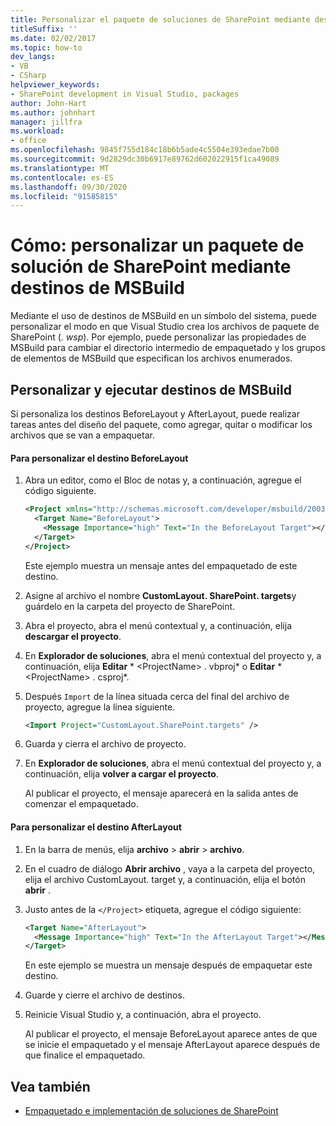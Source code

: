 ```yaml
---
title: Personalizar el paquete de soluciones de SharePoint mediante destinos de MSBuild
titleSuffix: ''
ms.date: 02/02/2017
ms.topic: how-to
dev_langs:
- VB
- CSharp
helpviewer_keywords:
- SharePoint development in Visual Studio, packages
author: John-Hart
ms.author: johnhart
manager: jillfra
ms.workload:
- office
ms.openlocfilehash: 9845f755d184c18b6b5ade4c5504e393edae7b00
ms.sourcegitcommit: 9d2829dc30b6917e89762d602022915f1ca49089
ms.translationtype: MT
ms.contentlocale: es-ES
ms.lasthandoff: 09/30/2020
ms.locfileid: "91585815"
---
```

# <a name="how-to-customize-a-sharepoint-solution-package-by-using-msbuild-targets"></a>Cómo: personalizar un paquete de solución de SharePoint mediante destinos de MSBuild
  Mediante el uso de destinos de MSBuild en un símbolo del sistema, puede personalizar el modo en que Visual Studio crea los archivos de paquete de SharePoint (*. wsp*). Por ejemplo, puede personalizar las propiedades de MSBuild para cambiar el directorio intermedio de empaquetado y los grupos de elementos de MSBuild que especifican los archivos enumerados.

## <a name="customize-and-run-msbuild-targets"></a>Personalizar y ejecutar destinos de MSBuild
 Si personaliza los destinos BeforeLayout y AfterLayout, puede realizar tareas antes del diseño del paquete, como agregar, quitar o modificar los archivos que se van a empaquetar.

#### <a name="to-customize-the-beforelayout-target"></a>Para personalizar el destino BeforeLayout

1. Abra un editor, como el Bloc de notas y, a continuación, agregue el código siguiente.

   ```xml
   <Project xmlns="http://schemas.microsoft.com/developer/msbuild/2003">
     <Target Name="BeforeLayout">
       <Message Importance="high" Text="In the BeforeLayout Target"></Message>
     </Target>
   </Project>
   ```

    Este ejemplo muestra un mensaje antes del empaquetado de este destino.

2. Asigne al archivo el nombre **CustomLayout. SharePoint. targets**y guárdelo en la carpeta del proyecto de SharePoint.

3. Abra el proyecto, abra el menú contextual y, a continuación, elija **descargar el proyecto**.

4. En **Explorador de soluciones**, abra el menú contextual del proyecto y, a continuación, elija **Editar** * \<ProjectName> . vbproj* o **Editar** * \<ProjectName> . csproj*.

5. Después `Import` de la línea situada cerca del final del archivo de proyecto, agregue la línea siguiente.

   ```xml
   <Import Project="CustomLayout.SharePoint.targets" />
   ```

6. Guarda y cierra el archivo de proyecto.

7. En **Explorador de soluciones**, abra el menú contextual del proyecto y, a continuación, elija **volver a cargar el proyecto**.

   Al publicar el proyecto, el mensaje aparecerá en la salida antes de comenzar el empaquetado.

#### <a name="to-customize-the-afterlayout-target"></a>Para personalizar el destino AfterLayout

1. En la barra de menús, elija **archivo**  >  **abrir**  >  **archivo**.

2. En el cuadro de diálogo **Abrir archivo** , vaya a la carpeta del proyecto, elija el archivo CustomLayout. target y, a continuación, elija el botón **abrir** .

3. Justo antes de la `</Project>` etiqueta, agregue el código siguiente:

   ```xml
   <Target Name="AfterLayout">
     <Message Importance="high" Text="In the AfterLayout Target"></Message>
   </Target>
   ```

    En este ejemplo se muestra un mensaje después de empaquetar este destino.

4. Guarde y cierre el archivo de destinos.

5. Reinicie Visual Studio y, a continuación, abra el proyecto.

   Al publicar el proyecto, el mensaje BeforeLayout aparece antes de que se inicie el empaquetado y el mensaje AfterLayout aparece después de que finalice el empaquetado.

## <a name="see-also"></a>Vea también
- [Empaquetado e implementación de soluciones de SharePoint](../sharepoint/packaging-and-deploying-sharepoint-solutions.md)
